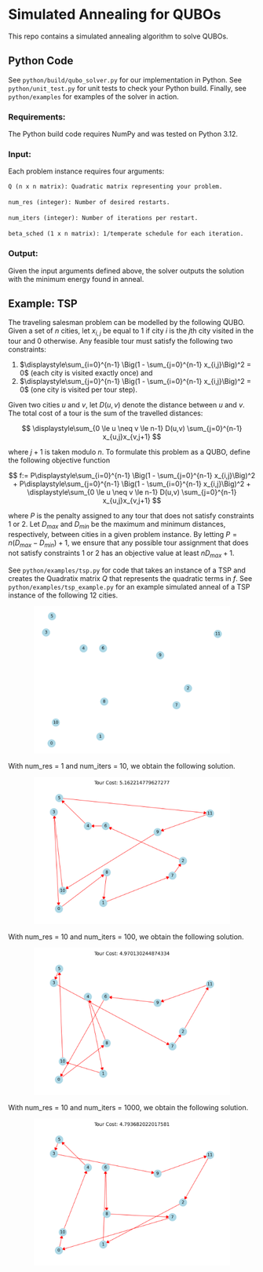 # Simulated Annealing for QUBOs

This repo contains a simulated annealing algorithm to solve QUBOs.


## Python Code

See `python/build/qubo_solver.py` for our implementation in Python. See
`python/unit_test.py` for unit tests to check your Python build. Finally, see
`python/examples` for examples of the solver in action.

### Requirements:

The Python build code requires NumPy and was tested on Python 3.12.

### Input:

Each problem instance requires four arguments:

```
Q (n x n matrix): Quadratic matrix representing your problem.

num_res (integer): Number of desired restarts.

num_iters (integer): Number of iterations per restart.

beta_sched (1 x n matrix): 1/temperate schedule for each iteration.

```

### Output:

Given the input arguments defined above, the solver outputs the
solution with the minimum energy found in anneal.

## Example: TSP

The traveling salesman problem can be modelled by the following QUBO. Given
a set of $n$ cities, let $x_{i,j}$ be equal to 1 if city $i$ is
the $j$th city visited in the tour and 0 otherwise. Any feasible tour
must satisfy the following two constraints:

1. $\displaystyle\sum_{i=0}^{n-1} \Big(1 - \sum_{j=0}^{n-1} x_{i,j}\Big)^2 = 0$
   (each city is visited exactly once) and
2. $\displaystyle\sum_{j=0}^{n-1} \Big(1 - \sum_{i=0}^{n-1} x_{i,j}\Big)^2 = 0$
   (one city is visited per tour step).

Given two cities $u$ and $v$, let $D(u, v)$ denote the distance between
$u$ and $v$. The total cost of a tour is the sum of the travelled distances:

$$
\displaystyle\sum_{0 \le u \neq v \le n-1} D(u,v) \sum_{j=0}^{n-1}
x_{u,j}x_{v,j+1}
$$

where $j+1$ is taken modulo $n$. To formulate this problem as a QUBO,
define the following objective function

$$
f:= P\displaystyle\sum_{i=0}^{n-1} \Big(1 - \sum_{j=0}^{n-1} x_{i,j}\Big)^2 +
P\displaystyle\sum_{j=0}^{n-1} \Big(1 - \sum_{i=0}^{n-1} x_{i,j}\Big)^2 +
\displaystyle\sum_{0 \le u \neq v \le n-1} D(u,v) \sum_{j=0}^{n-1}
x_{u,j}x_{v,j+1}
$$

where $P$ is the penalty assigned to any tour that does not satisfy constraints
1 or 2. Let $D_{max}$ and $D_{min}$ be the maximum and minimum distances,
respectively, between cities in a given problem instance. By letting $P =
n(D_{max} - D_{min})+ 1$, we ensure that any possible tour assignment that does
not satisfy constraints 1 or 2 has an objective value at least $nD_{max} + 1$.

See `python/examples/tsp.py` for code that takes an instance of a TSP and
creates the Quadratix matrix $Q$ that represents the quadratic terms in $f$.
See `python/examples/tsp_example.py` for an example simulated anneal of a
TSP instance of the following 12 cities.

<p align="center">
<img src="python/examples/cities.png"
width="400">
</p>

With num_res = 1 and num_iters = 10, we obtain the following solution.
<p align="center">
<img src="python/examples/0.png" alt="Solve 1"
width="400">
</p>

With num_res = 10 and num_iters = 100, we obtain the following solution.
<p align="center">
<img src="python/examples/1.png" alt="Solve 2"
width="400">
</p>

With num_res = 10 and num_iters = 1000, we obtain the following solution.
<p align="center">
<img src="python/examples/2.png" alt="Solve 3"
width="400">
</p>
